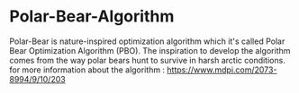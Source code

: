# Polar-Bear-Algorithm
Polar-Bear is nature-inspired optimization algorithm which it's called Polar Bear Optimization Algorithm (PBO). The inspiration to develop the algorithm comes from the way polar bears hunt to survive in harsh arctic conditions. for more information about the algorithm :  https://www.mdpi.com/2073-8994/9/10/203
